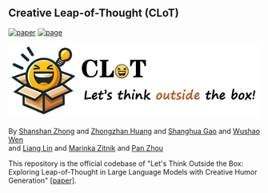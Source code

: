 
## Creative Leap-of-Thought (CLoT)
[![paper](https://img.shields.io/badge/cs.CV-1111.11111-b31b1b?logo=arxiv&logoColor=red)](www.google.com)
[![page](https://img.shields.io/badge/Project_Page-CLoT-orange)](www.google.com)
</br>

<img src="image/logo2.png" width="550" height="150"> 

By [Shanshan Zhong](https://github.com/zhongshsh) and [Zhongzhan Huang](https://dedekinds.github.io) and [Shanghua Gao](https://shgao.site/)  and [Wushao Wen](https://scholar.google.com/citations?user=FSnLWy4AAAAJ) </br>
and [Liang Lin](http://www.linliang.net) and [Marinka Zitnik](https://zitniklab.hms.harvard.edu/) and [Pan Zhou](https://panzhous.github.io/)

This repository is the official codebase of "Let's Think Outside the Box: Exploring Leap-of-Thought in Large Language Models with Creative Humor Generation" [[paper]](www.google.com). 




